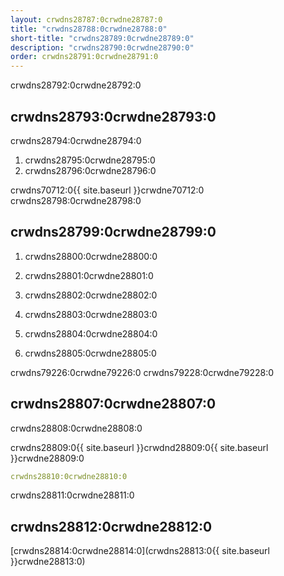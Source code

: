 ```yaml
---
layout: crwdns28787:0crwdne28787:0
title: "crwdns28788:0crwdne28788:0"
short-title: "crwdns28789:0crwdne28789:0"
description: "crwdns28790:0crwdne28790:0"
order: crwdns28791:0crwdne28791:0
---
```

crwdns28792:0crwdne28792:0

## crwdns28793:0crwdne28793:0

crwdns28794:0crwdne28794:0

1. crwdns28795:0crwdne28795:0
2. crwdns28796:0crwdne28796:0

crwdns70712:0{{ site.baseurl }}crwdne70712:0 crwdns28798:0crwdne28798:0

## crwdns28799:0crwdne28799:0

1. crwdns28800:0crwdne28800:0

2. crwdns28801:0crwdne28801:0

3. crwdns28802:0crwdne28802:0

4. crwdns28803:0crwdne28803:0

5. crwdns28804:0crwdne28804:0

6. crwdns28805:0crwdne28805:0

crwdns79226:0crwdne79226:0 crwdns79228:0crwdne79228:0

## crwdns28807:0crwdne28807:0

crwdns28808:0crwdne28808:0

crwdns28809:0{{ site.baseurl }}crwdnd28809:0{{ site.baseurl }}crwdne28809:0

```yaml
crwdns28810:0crwdne28810:0
```

crwdns28811:0crwdne28811:0

## crwdns28812:0crwdne28812:0

[crwdns28814:0crwdne28814:0](crwdns28813:0{{ site.baseurl }}crwdne28813:0)
